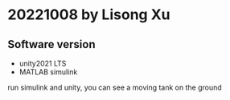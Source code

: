 

#  20221008 by Lisong Xu

## Software version
- unity2021 LTS
- MATLAB simulink

run simulink and unity, you can see a moving tank on the ground
